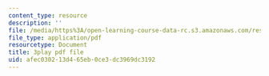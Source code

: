 ```yaml
---
content_type: resource
description: ''
file: /media/https%3A/open-learning-course-data-rc.s3.amazonaws.com/res-10-s95-physics-of-covid-19-transmission-fall-2020/afec030213d465eb0ce3dc3969dc3192_QbueCxKUUTo.pdf
file_type: application/pdf
resourcetype: Document
title: 3play pdf file
uid: afec0302-13d4-65eb-0ce3-dc3969dc3192
---
```

